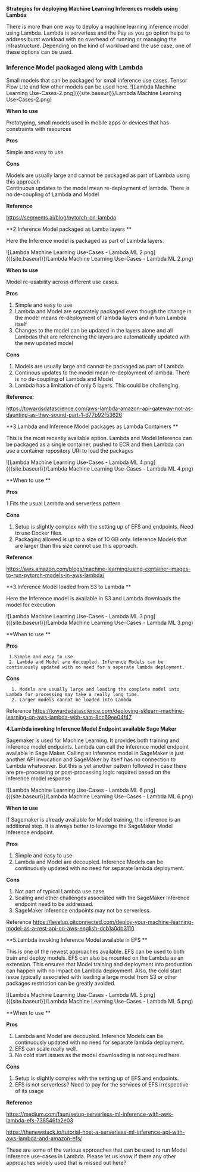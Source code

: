 **Strategies for deploying Machine Learning Inferences models using Lambda**

There is more than one way to deploy a machine learning inference model using Lambda. Lambda is serverless and the Pay as you go option helps to address burst workload with no overhead of running or managing the infrastructure. Depending on the kind of workload and the use case, one of these options can be used.

### Inference Model packaged along with Lambda

Small models that can be packaged for small inference use cases. Tensor Flow Lite and few other models can be used here. 
![Lambda Machine Learning Use-Cases-2.png]({{site.baseurl}}/Lambda Machine Learning Use-Cases-2.png)


**When to use**

Prototyping, small models used in mobile apps or devices that has constraints with resources  

**Pros**

Simple and easy to use

**Cons**

Models are usually large and cannot be packaged as part of Lambda using this approach  
Continuous updates to the model mean re-deployment of lambda. There is no de-coupling of Lambda and Model 

**Reference**

https://segments.ai/blog/pytorch-on-lambda


**2.Inference Model packaged as Lamba layers **

Here the Inference model is packaged as part of  Lambda layers.  

![Lambda Machine Learning Use-Cases -  Lambda ML 2.png]({{site.baseurl}}/Lambda Machine Learning Use-Cases -  Lambda ML 2.png)


**When to use**

Model re-usability across different use cases. 

**Pros**

1. Simple and easy to use
1. Lambda and Model are separately packaged even though the change in the model means re-deployment of lambda layers and in turn Lambda itself
1. Changes to the model can be updated in the layers alone and all Lambdas that are referencing the layers are automatically updated with the new updated model


**Cons**

1. Models are usually large and cannot be packaged as part of Lambda
1. Continous updates to the model mean re-deployment of lambda. There is no de-coupling of Lambda and Model 
1. Lambda has a limitation of only 5 layers. This could be challenging.
 

**Reference:**

https://towardsdatascience.com/aws-lambda-amazon-api-gateway-not-as-daunting-as-they-sound-part-1-d77b92f53626


**3.Lambda and Inference Model packages as Lambda Containers **


This is the most recently available option. Lambda and Model Inference can be packaged as a single container, pushed to ECR and then Lambda can use a container repository URI to load the packages 

![Lambda Machine Learning Use-Cases - Lambda ML 4.png]({{site.baseurl}}/Lambda Machine Learning Use-Cases - Lambda ML 4.png)



**When to use **

**Pros**
     
1.Fits the usual Lambda and serverless pattern 

**Cons**

    
1. Setup is slightly complex with the setting up of EFS and endpoints. Need to use Docker files. 
1. Packaging allowed is up to a size of 10 GB only. Inference Models that are larger than this size cannot use this approach.


**Reference**: 

https://aws.amazon.com/blogs/machine-learning/using-container-images-to-run-pytorch-models-in-aws-lambda/




**3.Inference Model loaded from S3 to  Lambda **

Here the Inference model is available in S3 and Lambda downloads the model for execution 

![Lambda Machine Learning Use-Cases -  Lambda ML 3.png]({{site.baseurl}}/Lambda Machine Learning Use-Cases -  Lambda ML 3.png)


**When to use **

**Pros**

     1.Simple and easy to use
     2. Lambda and Model are decoupled. Inference Models can be continuously updated with no need for a separate lambda deployment. 

**Cons**

      1. Models are usually large and loading the complete model into Lambda for processing may take a really long time. 
      2. Larger models cannot be loaded into Lambda 

Reference https://towardsdatascience.com/deploying-sklearn-machine-learning-on-aws-lambda-with-sam-8cc69ee04f47


**4.Lambda invoking Inference Model Endpoint available  Sage Maker**

Sagemaker is used for Machine Learning. It provides both training and inference model endpoints. Lambda can call the inference model endpoint available in Sage Maker. Calling an Inference model in SageMaker is just another API invocation and SageMaker by itself has no connection to Lambda whatsoever. But this is yet another pattern followed in case there are pre-processing or post-processing logic required based on the inference model response  

![Lambda Machine Learning Use-Cases - Lambda ML 6.png]({{site.baseurl}}/Lambda Machine Learning Use-Cases - Lambda ML 6.png)


**When to use** 

If Sagemaker is already available for Model training, the inference is an additional step. It is always better to leverage the SageMaker Model Inference endpoint. 


**Pros**

1. Simple and easy to use
1. Lambda and Model are decoupled. Inference Models can be continuously updated with no need for separate lambda deployment.


**Cons**

1. Not part of typical Lambda use case
1.  Scaling and other challenges associated with the SageMaker Inference endpoint need to be   addressed. 
1.  SageMaker inference endpoints may not be serverless.


Reference https://levelup.gitconnected.com/deploy-your-machine-learning-model-as-a-rest-api-on-aws-english-dcb1a0db3110
 

**5.Lambda invoking Inference Model available in EFS **

This is one of the newest approaches available. EFS can be used to both train and deploy models. EFS can also be mounted on the Lambda as an extension. This ensures that Model training and deployment into production can happen with no impact on Lambda deployment. Also, the cold start issue typically associated with loading a large model from S3 or other packages restriction can be greatly avoided. 

![Lambda Machine Learning Use-Cases -  Lambda ML 5.png]({{site.baseurl}}/Lambda Machine Learning Use-Cases -  Lambda ML 5.png)

**When to use **

**Pros**

1. Lambda and Model are decoupled. Inference Models can be continuously updated with no need for separate lambda deployment. 
1. EFS can scale really well. 
1. No cold start issues as the model downloading is not required here.
 
      
**Cons**
    
1. Setup is slightly complex with the setting up of EFS and endpoints. 
1. EFS is not serverless? Need to pay for the services of EFS  irrespective of its usage
 

**Reference**

https://medium.com/faun/setup-serverless-ml-inference-with-aws-lambda-efs-738546fa2e03

https://thenewstack.io/tutorial-host-a-serverless-ml-inference-api-with-aws-lambda-and-amazon-efs/


These are some of the various approaches that can be used to run Model Inference use-cases in Lambda. Please let us know if there any other approaches widely used that is missed out here? 






